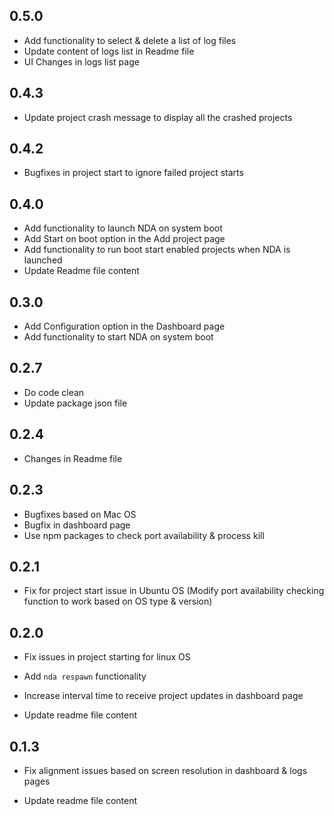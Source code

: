 ## 0.5.0

- Add functionality to select & delete a list of log files
- Update content of logs list in Readme file
- UI Changes in logs list page

## 0.4.3

- Update project crash message to display all the crashed projects

## 0.4.2

- Bugfixes in project start to ignore failed project starts

## 0.4.0

- Add functionality to launch NDA on system boot
- Add Start on boot option in the Add project page
- Add functionality to run boot start enabled projects when NDA is launched
- Update Readme file content

## 0.3.0

- Add Configuration option in the Dashboard page
- Add functionality to start NDA on system boot

## 0.2.7

- Do code clean
- Update package json file

## 0.2.4

- Changes in Readme file

## 0.2.3

- Bugfixes based on Mac OS
- Bugfix in dashboard page
- Use npm packages to check port availability & process kill

## 0.2.1

- Fix for project start issue in Ubuntu OS (Modify port availability checking function to work based on OS type & version)

## 0.2.0

- Fix issues in project starting for linux OS

- Add `nda respawn` functionality

- Increase interval time to receive project updates in dashboard page

- Update readme file content

## 0.1.3

- Fix alignment issues based on screen resolution in dashboard & logs pages

- Update readme file content